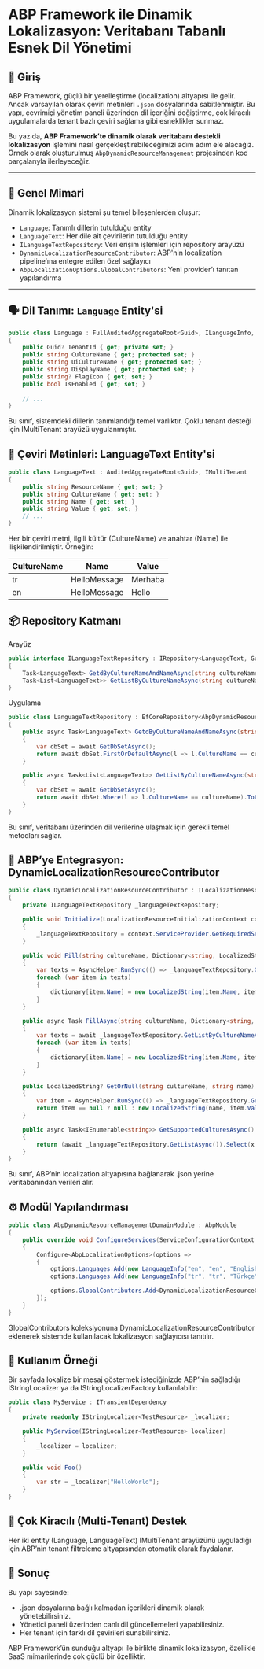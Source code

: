 # ABP Framework ile Dinamik Lokalizasyon: Veritabanı Tabanlı Esnek Dil Yönetimi

## 🎯 Giriş

ABP Framework, güçlü bir yerelleştirme (localization) altyapısı ile gelir. Ancak varsayılan olarak çeviri metinleri `.json` dosyalarında sabitlenmiştir. Bu yapı, çevrimiçi yönetim paneli üzerinden dil içeriğini değiştirme, çok kiracılı uygulamalarda tenant bazlı çeviri sağlama gibi esneklikler sunmaz.

Bu yazıda, **ABP Framework’te dinamik olarak veritabanı destekli lokalizasyon** işlemini nasıl gerçekleştirebileceğimizi adım adım ele alacağız. Örnek olarak oluşturulmuş `AbpDynamicResourceManagement` projesinden kod parçalarıyla ilerleyeceğiz.

---

## 🧱 Genel Mimari

Dinamik lokalizasyon sistemi şu temel bileşenlerden oluşur:

- `Language`: Tanımlı dillerin tutulduğu entity
- `LanguageText`: Her dile ait çevirilerin tutulduğu entity
- `ILanguageTextRepository`: Veri erişim işlemleri için repository arayüzü
- `DynamicLocalizationResourceContributor`: ABP'nin localization pipeline’ına entegre edilen özel sağlayıcı
- `AbpLocalizationOptions.GlobalContributors`: Yeni provider’ı tanıtan yapılandırma

---

## 🗣️ Dil Tanımı: `Language` Entity'si

```csharp
public class Language : FullAuditedAggregateRoot<Guid>, ILanguageInfo, IMultiTenant
{
    public Guid? TenantId { get; private set; }
    public string CultureName { get; protected set; }
    public string UiCultureName { get; protected set; }
    public string DisplayName { get; protected set; }
    public string? FlagIcon { get; set; }
    public bool IsEnabled { get; set; }
    
    // ...
}
```
Bu sınıf, sistemdeki dillerin tanımlandığı temel varlıktır. Çoklu tenant desteği için IMultiTenant arayüzü uygulanmıştır.

## 📝 Çeviri Metinleri: LanguageText Entity'si

```csharp
public class LanguageText : AuditedAggregateRoot<Guid>, IMultiTenant
{
    public string ResourceName { get; set; }
    public string CultureName { get; set; }
    public string Name { get; set; }
    public string Value { get; set; }
    // ...
}
```

Her bir çeviri metni, ilgili kültür (CultureName) ve anahtar (Name) ile ilişkilendirilmiştir. Örneğin:

| CultureName | Name         | Value   |
| ----------- | ------------ | ------- |
| tr          | HelloMessage | Merhaba |
| en          | HelloMessage | Hello   |


## 📦 Repository Katmanı
Arayüz
```csharp
public interface ILanguageTextRepository : IRepository<LanguageText, Guid>
{
    Task<LanguageText> GetdByCultureNameAndNameAsync(string cultureName, string name);
    Task<List<LanguageText>> GetListByCultureNameAsync(string cultureName);
}
```

Uygulama
```csharp
public class LanguageTextRepository : EfCoreRepository<AbpDynamicResourceManagementDbContext, LanguageText, Guid>, ILanguageTextRepository
{
    public async Task<LanguageText> GetdByCultureNameAndNameAsync(string cultureName, string name)
    {
        var dbSet = await GetDbSetAsync();
        return await dbSet.FirstOrDefaultAsync(l => l.CultureName == cultureName && l.Name == name);
    }

    public async Task<List<LanguageText>> GetListByCultureNameAsync(string cultureName)
    {
        var dbSet = await GetDbSetAsync();
        return await dbSet.Where(l => l.CultureName == cultureName).ToListAsync();
    }
}
```
Bu sınıf, veritabanı üzerinden dil verilerine ulaşmak için gerekli temel metodları sağlar.

## 🧩 ABP’ye Entegrasyon: DynamicLocalizationResourceContributor
```csharp
public class DynamicLocalizationResourceContributor : ILocalizationResourceContributor
{
    private ILanguageTextRepository _languageTextRepository;

    public void Initialize(LocalizationResourceInitializationContext context)
    {
        _languageTextRepository = context.ServiceProvider.GetRequiredService<ILanguageTextRepository>();
    }

    public void Fill(string cultureName, Dictionary<string, LocalizedString> dictionary)
    {
        var texts = AsyncHelper.RunSync(() => _languageTextRepository.GetListByCultureNameAsync(cultureName));
        foreach (var item in texts)
        {
            dictionary[item.Name] = new LocalizedString(item.Name, item.Value);
        }
    }

    public async Task FillAsync(string cultureName, Dictionary<string, LocalizedString> dictionary)
    {
        var texts = await _languageTextRepository.GetListByCultureNameAsync(cultureName);
        foreach (var item in texts)
        {
            dictionary[item.Name] = new LocalizedString(item.Name, item.Value);
        }
    }

    public LocalizedString? GetOrNull(string cultureName, string name)
    {
        var item = AsyncHelper.RunSync(() => _languageTextRepository.GetdByCultureNameAndNameAsync(cultureName, name));
        return item == null ? null : new LocalizedString(name, item.Value);
    }

    public async Task<IEnumerable<string>> GetSupportedCulturesAsync()
    {
        return (await _languageTextRepository.GetListAsync()).Select(x => x.CultureName).Distinct();
    }
}
```

Bu sınıf, ABP’nin localization altyapısına bağlanarak .json yerine veritabanından verileri alır.

## ⚙️ Modül Yapılandırması
```csharp
public class AbpDynamicResourceManagementDomainModule : AbpModule
{
    public override void ConfigureServices(ServiceConfigurationContext context)
    {
        Configure<AbpLocalizationOptions>(options =>
        {
            options.Languages.Add(new LanguageInfo("en", "en", "English"));
            options.Languages.Add(new LanguageInfo("tr", "tr", "Türkçe"));

            options.GlobalContributors.Add<DynamicLocalizationResourceContributor>();
        });
    }
}
```
GlobalContributors koleksiyonuna DynamicLocalizationResourceContributor eklenerek sistemde kullanılacak lokalizasyon sağlayıcısı tanıtılır.

## 🧪 Kullanım Örneği
Bir sayfada lokalize bir mesaj göstermek istediğinizde ABP’nin sağladığı IStringLocalizer<T> ya da IStringLocalizerFactory kullanılabilir:

```csharp
public class MyService : ITransientDependency
{
    private readonly IStringLocalizer<TestResource> _localizer;

    public MyService(IStringLocalizer<TestResource> localizer)
    {
        _localizer = localizer;
    }

    public void Foo()
    {
        var str = _localizer["HelloWorld"];
    }
}
```

## 🧩 Çok Kiracılı (Multi-Tenant) Destek
Her iki entity (Language, LanguageText) IMultiTenant arayüzünü uyguladığı için ABP’nin tenant filtreleme altyapısından otomatik olarak faydalanır.

## 📌 Sonuç
Bu yapı sayesinde:
- .json dosyalarına bağlı kalmadan içerikleri dinamik olarak yönetebilirsiniz.
- Yönetici paneli üzerinden canlı dil güncellemeleri yapabilirsiniz.
- Her tenant için farklı dil çevirileri sunabilirsiniz.

ABP Framework’ün sunduğu altyapı ile birlikte dinamik lokalizasyon, özellikle SaaS mimarilerinde çok güçlü bir özelliktir.

